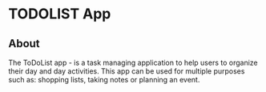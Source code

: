 #  TODOLIST App

## About
The ToDoList app - is a task managing application to help users to organize their day and day activities. This app can be used for multiple purposes such as: shopping lists, taking notes or planning an event.
